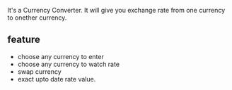 It's a Currency Converter.
It will give you exchange rate from one currency to onether currency.

## feature
- choose any currency to enter
- choose any currency to watch rate
- swap currency 
- exact upto date rate value.

